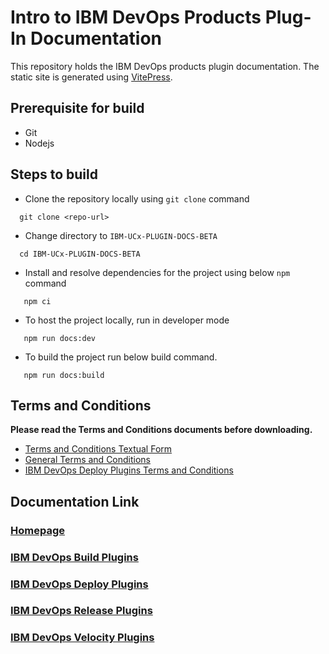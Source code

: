 # Intro to IBM DevOps Products Plug-In Documentation

This repository holds the IBM DevOps products plugin documentation. The static site is generated using [VitePress](https://vitepress.dev/).

## Prerequisite for build

* Git
* Nodejs

## Steps to build

* Clone the repository locally using `git clone` command

```shell
  git clone <repo-url>
```

* Change directory to `IBM-UCx-PLUGIN-DOCS-BETA`

```shell
  cd IBM-UCx-PLUGIN-DOCS-BETA
```

* Install and resolve dependencies for the project using below `npm` command

```shell
   npm ci
```

* To host the project locally, run in developer mode

```shell
   npm run docs:dev
```

* To build the project run below build command.

```shell
   npm run docs:build
```

## Terms and Conditions

**Please read the Terms and Conditions documents before downloading.**

* [Terms and Conditions Textual Form](docs/ibm-plugins-terms-and-conditions.txt)
* [General Terms and Conditions](docs/UrbanCode_General_Plugin_Terms_and_Conditions.md)
* [IBM DevOps Deploy Plugins Terms and Conditions](docs/UrbanCode_Deploy_Plugin_Terms_and_Conditions.md)

## Documentation Link

### [Homepage](https://urbancode.github.io/IBM-UCx-PLUGIN-DOCS-BETA/)
### [IBM DevOps Build Plugins](https://urbancode.github.io/IBM-UCx-PLUGIN-DOCS-BETA/UCB/)
### [IBM DevOps Deploy Plugins](https://urbancode.github.io/IBM-UCx-PLUGIN-DOCS-BETA/UCD/)
### [IBM DevOps Release Plugins](https://urbancode.github.io/IBM-UCx-PLUGIN-DOCS-BETA/UCR/)
### [IBM DevOps Velocity Plugins](https://urbancode.github.io/IBM-UCx-PLUGIN-DOCS-BETA/UCV/)

